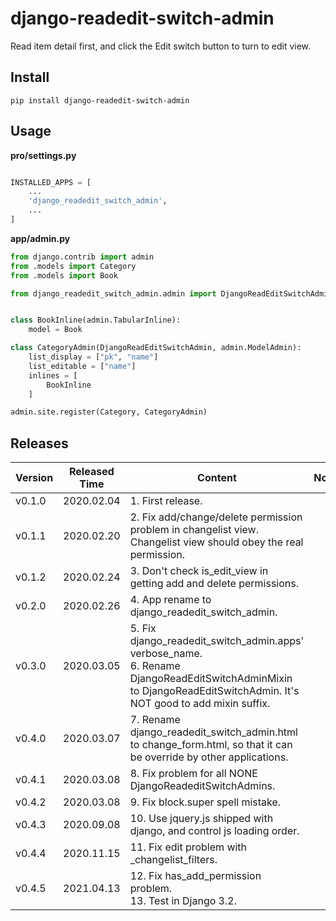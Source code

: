 # django-readedit-switch-admin

Read item detail first, and click the Edit switch button to turn to edit view.


## Install

```shell
pip install django-readedit-switch-admin
```

## Usage

**pro/settings.py**

```python

INSTALLED_APPS = [
    ...
    'django_readedit_switch_admin',
    ...
]
```

**app/admin.py**

```python
from django.contrib import admin
from .models import Category
from .models import Book

from django_readedit_switch_admin.admin import DjangoReadEditSwitchAdmin


class BookInline(admin.TabularInline):
    model = Book

class CategoryAdmin(DjangoReadEditSwitchAdmin, admin.ModelAdmin):
    list_display = ["pk", "name"]
    list_editable = ["name"]
    inlines = [
        BookInline
    ]

admin.site.register(Category, CategoryAdmin)

```

## Releases

| Version | Released Time | Content                                                    | Notice |
| ------ | ---------- | ---------------------------------------------------------------- | ---- |
| v0.1.0 | 2020.02.04 | 1. First release. | |
| v0.1.1 | 2020.02.20 | 2. Fix add/change/delete permission problem in changelist view. Changelist view should obey the real permission. | |
| v0.1.2 | 2020.02.24 | 3. Don't check is_edit_view in getting add and delete permissions. | |
| v0.2.0 | 2020.02.26 | 4. App rename to django_readedit_switch_admin. | |
| v0.3.0 | 2020.03.05 | 5. Fix django_readedit_switch_admin.apps' verbose_name.<br />6. Rename DjangoReadEditSwitchAdminMixin to DjangoReadEditSwitchAdmin. It's NOT good to add mixin suffix. | |
| v0.4.0 | 2020.03.07 | 7. Rename django_readedit_switch_admin.html to change_form.html, so that it can be override by other applications. | |
| v0.4.1 | 2020.03.08 | 8. Fix problem for all NONE DjangoReadeditSwitchAdmins. | |
| v0.4.2 | 2020.03.08 | 9. Fix block.super spell mistake. | |
| v0.4.3 | 2020.09.08 | 10. Use jquery.js shipped with django, and control js loading order. | |
| v0.4.4 | 2020.11.15 | 11. Fix edit problem with _changelist_filters. | |
| v0.4.5 | 2021.04.13 | 12. Fix has_add_permission problem.<br />13. Test in Django 3.2. | |
